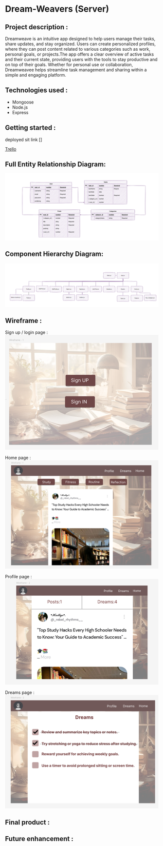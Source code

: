 # Dream-Weavers (Server)



**Project description :** 
---------------------------------------------------
Dreamweave is an intuitive app designed to help users manage their tasks, share updates, and stay organized. Users can create personalized profiles, where they can post content related to various categories such as work, personal goals, or projects.The app offers a clear overview of active tasks and their current state, providing users with the tools to stay productive and on top of their goals. Whether for personal use or collaboration, Dreamweavee helps streamline task management and sharing within a simple and engaging platform.


**Technologies used :**
---------------------------------------------------
- Mongoose 
- Node.js
- Express


**Getting started :**
----------------------------------------------------
 deployed sit link []

[Trello](https://trello.com/invite/b/676bf69b20ad5fa300965e9e/ATTIf6cc6cb3e5213ef90505a3a7c6fd555d8457F81E/dreamweavers)


**Full Entity Relationship Diagram:**
----------------------------------------------------
![ERD](ERD.png)

**Component Hierarchy Diagram:**
----------------------------------------------------
![Component](5.png)

**Wireframe :**
----------------------------------------------------
Sign up / login page :
![login](1.png)

Home page :
![home](2.png)

Profile page :
![profile](3.png)

Dreams page : 
![dreams](4.png)

**Final product :**
----------------------------------------------------

**Future enhancement :**
---------------------------------------------------